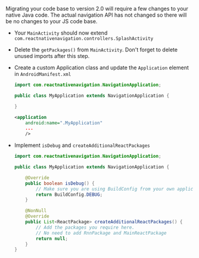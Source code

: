 Migrating your code base to version 2.0 will require a few changes to your native Java code. The actual navigation API has not changed so there will be no changes to your JS code base.

* Your `MainActivity` should now extend `com.reactnativenavigation.controllers.SplashActivity`
* Delete the `getPackages()` from `MainActivity`. Don't forget to delete unused imports after this step.
* Create a custom Application class and update the `Application` element in `AndroidManifest.xml`
	
	```java
	import com.reactnativenavigation.NavigationApplication;
	
	public class MyApplication extends NavigationApplication {
	
	}
	```
	
	```xml
	<application
        android:name=".MyApplication"
        ...
        />
	```
* Implement `isDebug` and `createAdditionalReactPackages`

	```java
	import com.reactnativenavigation.NavigationApplication;
	
	public class MyApplication extends NavigationApplication {
 
    	@Override
		public boolean isDebug() {
			// Make sure you are using BuildConfig from your own application
			return BuildConfig.DEBUG;
		}

	    @NonNull
	    @Override
	    public List<ReactPackage> createAdditionalReactPackages() {
		    // Add the packages you require here.
			// No need to add RnnPackage and MainReactPackage
	        return null;
	    }
	}
	```
